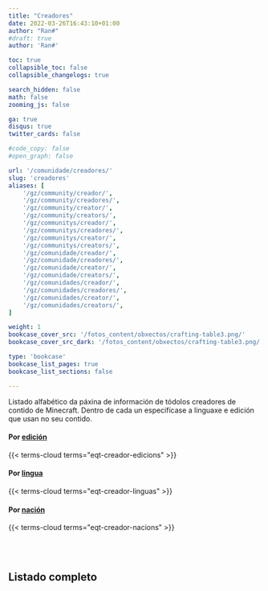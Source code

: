 ```yaml
---
title: "Creadores"
date: 2022-03-26T16:43:10+01:00
author: "Ran#"
#draft: true
author: 'Ran#'

toc: true
collapsible_toc: false
collapsible_changelogs: true

search_hidden: false
math: false
zooming_js: false

ga: true
disqus: true
twitter_cards: false

#code_copy: false
#open_graph: false

url: '/comunidade/creadores/'
slug: 'creadores'
aliases: [
    '/gz/community/creador/',
    '/gz/community/creadores/',
    '/gz/community/creator/',
    '/gz/community/creators/',
    '/gz/communitys/creador/',
    '/gz/communitys/creadores/',
    '/gz/communitys/creator/',
    '/gz/communitys/creators/',
    '/gz/comunidade/creador/',
    '/gz/comunidade/creadores/',
    '/gz/comunidade/creator/',
    '/gz/comunidade/creators/',
    '/gz/comunidades/creador/',
    '/gz/comunidades/creadores/',
    '/gz/comunidades/creator/',
    '/gz/comunidades/creators/',
]

weight: 1
bookcase_cover_src: '/fotos_content/obxectos/crafting-table3.png/'
bookcase_cover_src_dark: '/fotos_content/obxectos/crafting-table3.png/'

type: 'bookcase'
bookcase_list_pages: true
bookcase_list_sections: false

---
```


Listado alfabético da páxina de información de tódolos creadores de contido de Minecraft.
Dentro de cada un especifícase a linguaxe e edición que usan no seu contido.

#### Por [edición](/gz/eqt-creador-edicions/)
{{< terms-cloud terms="eqt-creador-edicions" >}}

#### Por [lingua](/gz/eqt-creador-linguas/)
{{< terms-cloud terms="eqt-creador-linguas" >}}

#### Por [nación](/gz/eqt-creador-nacions/)
{{< terms-cloud terms="eqt-creador-nacions" >}}

<br>
<br>

## Listado completo
